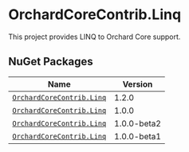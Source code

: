 # OrchardCoreContrib.Linq

This project provides LINQ to Orchard Core support.

## NuGet Packages

| Name | Version |
| --- | --- |
| [`OrchardCoreContrib.Linq`](https://www.nuget.org/packages/OrchardCoreContrib.Linq/1.2.0) | 1.2.0 |
| [`OrchardCoreContrib.Linq`](https://www.nuget.org/packages/OrchardCoreContrib.Linq/1.0.0) | 1.0.0 |
| [`OrchardCoreContrib.Linq`](https://www.nuget.org/packages/OrchardCoreContrib.Linq/1.0.0-beta2) | 1.0.0-beta2 |
| [`OrchardCoreContrib.Linq`](https://www.nuget.org/packages/OrchardCoreContrib.Linq/1.0.0-beta1) | 1.0.0-beta1 |
